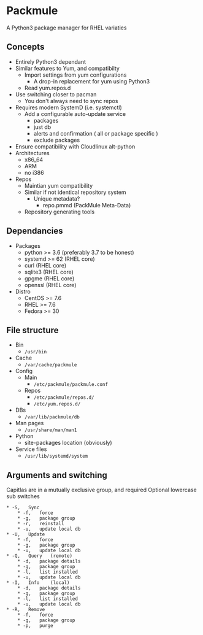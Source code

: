 # Packmule
A Python3 package manager for RHEL variaties

## Concepts
* Entirely Python3 dependant
* Similar features to Yum, and compatibilty
	* Import settings from yum configurations
		* A drop-in replacement for yum using Python3
	* Read yum.repos.d
* Use switching closer to pacman
	* You don't always need to sync repos
* Requires modern SystemD (i.e. systemctl)
	* Add a configurable auto-update service
		* packages
		* just db
		* alerts and confirmation ( all or package specific )
		* exclude packages
* Ensure compatibility with Cloudlinux alt-python
* Architectures
	* x86_64
	* ARM
	* no i386
* Repos
	* Maintian yum compatibility
	* Similar if not identical repository system
		* Unique metadata?
			* repo.pmmd (PackMule Meta-Data)
	* Repository generating tools


## Dependancies
* Packages
	* python >= 3.6 (preferably 3.7 to be honest)
	* systemd >= 62 (RHEL core)
	* curl	(RHEL core)
	* sqlite3 (RHEL core)
	* gpgme (RHEL core)
	* openssl (RHEL core)
* Distro
	* CentOS >= 7.6
	* RHEL >= 7.6
	* Fedora >= 30

## File structure
* Bin
	* ``/usr/bin``
* Cache
	* ``/var/cache/packmule``
* Config
	* Main
		* ``/etc/packmule/packmule.conf``
	* Repos
		* ``/etc/packmule/repos.d/``
		* ``/etc/yum.repos.d/``
* DBs
	* ``/var/lib/packmule/db``
* Man pages
	* ``/usr/share/man/man1``
* Python
	* site-packages location (obviously)
* Service files
	* ``/usr/lib/systemd/system``	


## Arguments and switching
Capitlas are in a mutually exclusive group, and required
Optional lowercase sub switches

	* -S,	Sync
		* -f,	force
		* -g,	package group
		* -r,	reinstall
		* -u,	update local db
	* -U,	Update
		* -f,	force
		* -g,	package group
		* -u,	update local db
	* -Q,	Query	(remote)
		* -d,	package details
		* -g,	package group
		* -l,	list installed
		* -u,	update local db
	* -I,	Info	(local)
		* -d,	package details
		* -g,	package group
		* -l,	list installed
		* -u,	update local db
	* -R,	Remove
		* -f,	force
		* -g,	package group
		* -p,	purge
		
